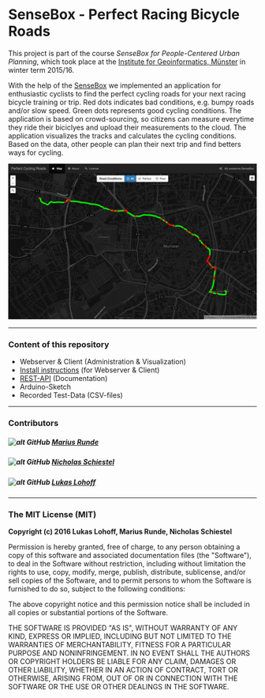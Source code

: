# SenseBox - Perfect Racing Bicycle Roads

This project is part of the course *SenseBox for People-Centered Urban Planning*, which took place at the [Institute for Geoinformatics, Münster](https://www.uni-muenster.de/Geoinformatics/en/index.html) in winter term 2015/16.

With the help of the [SenseBox](http://www.sensebox.de) we implemented an application for enthusiastic cyclists to find the perfect cycling roads for your next racing bicycle training or trip. Red dots indicates bad conditions, e.g. bumpy roads and/or slow speed. Green dots represents good cycling conditions. The application is based on crowd-sourcing, so citizens can measure everytime they ride their biciclyes and upload their measurements to the cloud. The application visualizes the tracks and calculates the cycling conditions. Based on the data, other people can plan their next trip and find betters ways for cycling. 

![Application](Server/public/img/application.png)

***

### Content of this repository

* Webserver & Client (Administration & Visualization) 
* [Install instructions](Server/README.md) (for Webserver & Client)
* [REST-API](API.md) (Documentation)
* Arduino-Sketch
* Recorded Test-Data (CSV-files)

***

### Contributors

##### ![alt GitHub](http://i.imgur.com/0o48UoR.png") [Marius Runde](https://github.com/mrunde)
##### ![alt GitHub](http://i.imgur.com/0o48UoR.png") [Nicholas Schiestel](https://github.com/nicho90)
##### ![alt GitHub](http://i.imgur.com/0o48UoR.png") [Lukas Lohoff](https://github.com/LukasLohoff)

***

### The MIT License (MIT)

**Copyright (c) 2016 Lukas Lohoff, Marius Runde, Nicholas Schiestel**

Permission is hereby granted, free of charge, to any person obtaining a copy
of this software and associated documentation files (the "Software"), to deal
in the Software without restriction, including without limitation the rights
to use, copy, modify, merge, publish, distribute, sublicense, and/or sell
copies of the Software, and to permit persons to whom the Software is
furnished to do so, subject to the following conditions:

The above copyright notice and this permission notice shall be included in all
copies or substantial portions of the Software.

THE SOFTWARE IS PROVIDED "AS IS", WITHOUT WARRANTY OF ANY KIND, EXPRESS OR
IMPLIED, INCLUDING BUT NOT LIMITED TO THE WARRANTIES OF MERCHANTABILITY,
FITNESS FOR A PARTICULAR PURPOSE AND NONINFRINGEMENT. IN NO EVENT SHALL THE
AUTHORS OR COPYRIGHT HOLDERS BE LIABLE FOR ANY CLAIM, DAMAGES OR OTHER
LIABILITY, WHETHER IN AN ACTION OF CONTRACT, TORT OR OTHERWISE, ARISING FROM,
OUT OF OR IN CONNECTION WITH THE SOFTWARE OR THE USE OR OTHER DEALINGS IN THE
SOFTWARE.
